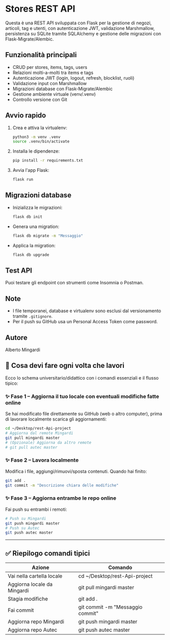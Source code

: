 # Stores REST API

Questa è una REST API sviluppata con Flask per la gestione di negozi, articoli, tag e utenti, con autenticazione JWT, validazione Marshmallow, persistenza su SQLite tramite SQLAlchemy e gestione delle migrazioni con Flask-Migrate/Alembic.

## Funzionalità principali
- CRUD per stores, items, tags, users
- Relazioni molti-a-molti tra items e tags
- Autenticazione JWT (login, logout, refresh, blocklist, ruoli)
- Validazione input con Marshmallow
- Migrazioni database con Flask-Migrate/Alembic
- Gestione ambiente virtuale (venv/.venv)
- Controllo versione con Git

## Avvio rapido
1. Crea e attiva la virtualenv:
   ```sh
   python3 -m venv .venv
   source .venv/bin/activate
   ```
2. Installa le dipendenze:
   ```sh
   pip install -r requirements.txt
   ```
3. Avvia l'app Flask:
   ```sh
   flask run
   ```

## Migrazioni database
- Inizializza le migrazioni:
  ```sh
  flask db init
  ```
- Genera una migration:
  ```sh
  flask db migrate -m "Messaggio"
  ```
- Applica la migration:
  ```sh
  flask db upgrade
  ```

## Test API
Puoi testare gli endpoint con strumenti come Insomnia o Postman.

## Note
- I file temporanei, database e virtualenv sono esclusi dal versionamento tramite `.gitignore`.
- Per il push su GitHub usa un Personal Access Token come password.

## Autore
Alberto Mingardi

## 📌 Cosa devi fare ogni volta che lavori

Ecco lo schema universitario/didattico con i comandi essenziali e il flusso tipico:

### ✨ Fase 1 – Aggiorna il tuo locale con eventuali modifiche fatte online
Se hai modificato file direttamente su GitHub (web o altro computer), prima di lavorare localmente scarica gli aggiornamenti:

```sh
cd ~/Desktop/rest-Api-project
# Aggiorna dal remote Mingardi
git pull mingardi master
# (Opzionale) Aggiorna da altro remote
# git pull autec master
```

### ✨ Fase 2 – Lavora localmente
Modifica i file, aggiungi/rimuovi/sposta contenuti. Quando hai finito:

```sh
git add .
git commit -m "Descrizione chiara delle modifiche"
```

### ✨ Fase 3 – Aggiorna entrambe le repo online
Fai push su entrambi i remoti:

```sh
# Push su Mingardi
git push mingardi master
# Push su Autec
git push autec master
```

---

## ✅ Riepilogo comandi tipici

| Azione                      | Comando                        |
|-----------------------------|--------------------------------|
| Vai nella cartella locale   | cd ~/Desktop/rest-Api-project  |
| Aggiorna locale da Mingardi | git pull mingardi master       |
| Stagia modifiche            | git add .                      |
| Fai commit                  | git commit -m "Messaggio commit" |
| Aggiorna repo Mingardi      | git push mingardi master       |
| Aggiorna repo Autec         | git push autec master          |
